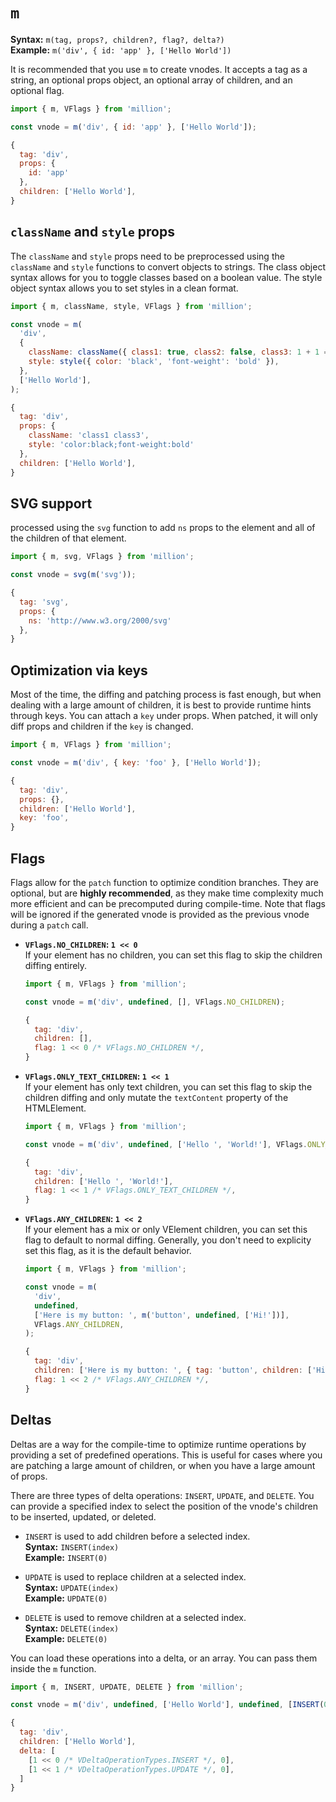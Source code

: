 # `m`

**Syntax:** `m(tag, props?, children?, flag?, delta?)`\
**Example:** `m('div', { id: 'app' }, ['Hello World'])`

It is recommended that you use `m` to create vnodes. It accepts a tag as a string, an optional props object, an optional array of children, and an optional flag.

```js
import { m, VFlags } from 'million';

const vnode = m('div', { id: 'app' }, ['Hello World']);
```

```js
{
  tag: 'div',
  props: {
    id: 'app'
  },
  children: ['Hello World'],
}
```

## `className` and `style` props

The `className` and `style` props need to be preprocessed using the `className` and `style` functions to convert objects to strings. The class object syntax allows for you to toggle classes based on a boolean value. The style object syntax allows you to set styles in a clean format.

```js
import { m, className, style, VFlags } from 'million';

const vnode = m(
  'div',
  {
    className: className({ class1: true, class2: false, class3: 1 + 1 === 2 }),
    style: style({ color: 'black', 'font-weight': 'bold' }),
  },
  ['Hello World'],
);
```

```js highlight=4,5
{
  tag: 'div',
  props: {
    className: 'class1 class3',
    style: 'color:black;font-weight:bold'
  },
  children: ['Hello World'],
}
```

## SVG support

processed using the `svg` function to add `ns` props to the element and all of the children of that element.

```js
import { m, svg, VFlags } from 'million';

const vnode = svg(m('svg'));
```

```js highlight=4
{
  tag: 'svg',
  props: {
    ns: 'http://www.w3.org/2000/svg'
  },
}
```

## Optimization via keys

Most of the time, the diffing and patching process is fast enough, but when dealing with a large amount of children, it is best to provide runtime hints through keys. You can attach a `key` under props. When patched, it will only diff props and children if the `key` is changed.

```js
import { m, VFlags } from 'million';

const vnode = m('div', { key: 'foo' }, ['Hello World']);
```

```js highlight=5
{
  tag: 'div',
  props: {},
  children: ['Hello World'],
  key: 'foo',
}
```

## Flags

Flags allow for the `patch` function to optimize condition branches. They are optional, but are **highly recommended**, as they make time complexity much more efficient and can be precomputed during compile-time. Note that flags will be ignored if the generated vnode is provided as the previous vnode during a `patch` call.

- **`VFlags.NO_CHILDREN`: `1 << 0`**\
  If your element has no children, you can set this flag to skip the children diffing entirely.

  ```js
  import { m, VFlags } from 'million';

  const vnode = m('div', undefined, [], VFlags.NO_CHILDREN);
  ```

  ```js highlight=4
  {
    tag: 'div',
    children: [],
    flag: 1 << 0 /* VFlags.NO_CHILDREN */,
  }
  ```

- **`VFlags.ONLY_TEXT_CHILDREN`: `1 << 1`**\
  If your element has only text children, you can set this flag to skip the children diffing and only mutate the `textContent` property of the HTMLElement.

  ```js
  import { m, VFlags } from 'million';

  const vnode = m('div', undefined, ['Hello ', 'World!'], VFlags.ONLY_TEXT_CHILDREN);
  ```

  ```js highlight=4
  {
    tag: 'div',
    children: ['Hello ', 'World!'],
    flag: 1 << 1 /* VFlags.ONLY_TEXT_CHILDREN */,
  }
  ```

- **`VFlags.ANY_CHILDREN`: `1 << 2`**\
  If your element has a mix or only VElement children, you can set this flag to default to normal diffing. Generally, you don't need to explicity set this flag, as it is the default behavior.

  ```js
  import { m, VFlags } from 'million';

  const vnode = m(
    'div',
    undefined,
    ['Here is my button: ', m('button', undefined, ['Hi!'])],
    VFlags.ANY_CHILDREN,
  );
  ```

  ```js highlight=4
  {
    tag: 'div',
    children: ['Here is my button: ', { tag: 'button', children: ['Hi'] }],
    flag: 1 << 2 /* VFlags.ANY_CHILDREN */,
  }
  ```

## Deltas

Deltas are a way for the compile-time to optimize runtime operations by providing a set of predefined operations. This is useful for cases where you are patching a large amount of children, or when you have a large amount of props.

There are three types of delta operations: `INSERT`, `UPDATE`, and `DELETE`. You can provide a specified index to select the position of the vnode's children to be inserted, updated, or deleted.

- `INSERT` is used to add children before a selected index.\
  **Syntax:** `INSERT(index)`\
  **Example:** `INSERT(0)`

- `UPDATE` is used to replace children at a selected index.\
  **Syntax:** `UPDATE(index)`\
  **Example:** `UPDATE(0)`

- `DELETE` is used to remove children at a selected index.\
  **Syntax:** `DELETE(index)`\
  **Example:** `DELETE(0)`

You can load these operations into a delta, or an array. You can pass them inside the `m` function.

```js
import { m, INSERT, UPDATE, DELETE } from 'million';

const vnode = m('div', undefined, ['Hello World'], undefined, [INSERT(0), UPDATE(0)]);
```

```js highlight=5,6
{
  tag: 'div',
  children: ['Hello World'],
  delta: [
    [1 << 0 /* VDeltaOperationTypes.INSERT */, 0],
    [1 << 1 /* VDeltaOperationTypes.UPDATE */, 0],
  ]
}
```
